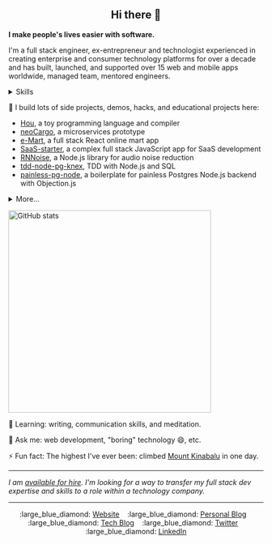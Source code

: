 <h2 align="center">Hi there 👋</h2>

**I make people's lives easier with software.**

I'm a full stack engineer, ex-entrepreneur and technologist experienced in creating enterprise and consumer technology platforms for over a decade and has built, launched, and supported over 15 web and mobile apps worldwide, managed team, mentored engineers.

<details>

<summary>Skills</summary>

- Frontend: JavaScript, ES6, TypeScript, React, Jest, Webpack
- Backend: Node.js, Go, Express, SQL, PostgreSQL, MongoDB, Redis, container, Kafka, Elasticsearch
- Cloud computing: AWS, Google Cloud
- CI/CD: CircleCI
</details>

🔭 I build lots of side projects, demos, hacks, and educational projects here:
- [Hou](https://github.com/cedrickchee/hou), a toy programming language and compiler
- [neoCargo](https://github.com/cedrickchee/neoCargo), a microservices prototype
- [e-Mart](https://github.com/cedrickchee/e-mart), a full stack React online mart app
- [SaaS-starter](https://github.com/cedrickchee/saas-starter), a complex full stack JavaScript app for SaaS development
- [RNNoise](https://github.com/cedrickchee/rnnoise-nodejs), a Node.js library for audio noise reduction
- [tdd-node-pg-knex](https://github.com/cedrickchee/tdd-node-pg-knex), TDD with Node.js and SQL
- [painless-pg-node](https://github.com/cedrickchee/painless-pg-node), a boilerplate for painless Postgres Node.js backend with Objection.js

<details>

<summary>More...</summary>

- [awesome-bert-nlp](https://github.com/cedrickchee/awesome-bert-nlp), a curated list of NLP resources
- [YDKGo](https://ydkgo.netlify.app/), a book I wrote on advanced Go programming
- [MinTorrent](https://github.com/cedrickchee/min-torrent), a minimalistic, zero dependency torrent client, written in Go
- [Knowledge](https://github.com/cedrickchee/knowledge), my second "brain", digital garden, wiki
- [experiments](https://github.com/cedrickchee/experiments), a collection of code snippets
- [data-science-notebooks](https://github.com/cedrickchee/data-science-notebooks), a Data Science Python notebooks
- [capsule-net-pytorch](https://github.com/cedrickchee/capsule-net-pytorch), a Capsule Network for PyTorch
- [pytorch-mobile-kit](https://github.com/cedrickchee/pytorch-mobile-kit), a PyTorch Mobile starter kit
</details>

<img 
    src="https://github-readme-stats.vercel.app/api?username=cedrickchee&show_icons=true"
    alt="GitHub stats"
    width="400px"
    height="400px" />

🌱 Learning: writing, communication skills, and meditation.

💬 Ask me: web development, "boring" technology :smile:, etc.

⚡ Fun fact: The highest I've ever been: climbed [Mount Kinabalu](https://en.wikipedia.org/wiki/Mount_Kinabalu) in one day.

---

_I am [available for hire](https://cedricchee.com/2020/04/21/hire-cedric-chee/). I'm looking for a way to transfer my full stack dev expertise and skills to a role within a technology company._

---

<p align="center">
  :large_blue_diamond:&nbsp;<a href="https://cedricchee.com">Website</a>&nbsp;&nbsp;&nbsp;
  :large_blue_diamond:&nbsp;<a href="https://cedricchee.com">Personal Blog</a>&nbsp;&nbsp;&nbsp;
  :large_blue_diamond:&nbsp;<a href="https://gist.github.com/cedrickchee">Tech Blog</a>&nbsp;&nbsp;&nbsp;
  :large_blue_diamond:&nbsp;<a href="https://twitter.com/cedric_chee">Twitter</a>&nbsp;&nbsp;&nbsp;
  :large_blue_diamond:&nbsp;<a href="https://www.linkedin.com/in/cedricchee/">LinkedIn</a>
</p>

